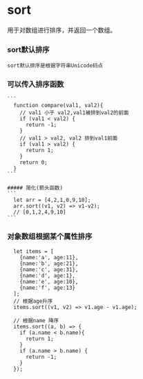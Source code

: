 # sort
  用于对数组进行排序，并返回一个数组。

  ### sort默认排序
    sort默认排序是根据字符串Unicode码点
  ### 可以传入排序函数
    ```
      function compare(val1, val2){
        // val1 小于 val2,val1被排到val2的前面
        if (val1 < val2) {
          return -1;
        }
        // val1 > val2, val2 排到val1前面
        if (val1 > val2) {
          return 1;
        }
        return 0;
      }
    ```

    ##### 简化(箭头函数)
    ```
      let arr = [4,2,1,0,9,10];
      arr.sort((v1, v2) => v1-v2);
      // [0,1,2,4,9,10]
    ```
  ### 对象数组根据某个属性排序
  ```
    let items = [
      {name:'a', age:11},
      {name:'b', age:21},
      {name:'c', age:31},
      {name:'d', age:1},
      {name:'e', age:10},
      {name:'f', age:13}
    ];
    // 根据age升序
    items.sort((v1, v2) => v1.age - v1.age);

    // 根据name 降序
    items.sort((a, b) => {
      if (a.name < b.name){
        return 1;
      }
      if (a.name > b.name) {
        return -1;
      }
    });
  ```

